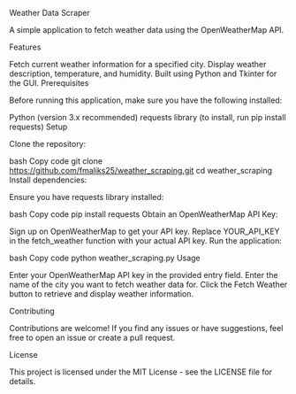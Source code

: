 Weather Data Scraper

A simple application to fetch weather data using the OpenWeatherMap API.

Features

Fetch current weather information for a specified city.
Display weather description, temperature, and humidity.
Built using Python and Tkinter for the GUI.
Prerequisites

Before running this application, make sure you have the following installed:

Python (version 3.x recommended)
requests library (to install, run pip install requests)
Setup

Clone the repository:

bash
Copy code
git clone https://github.com/fmaliks25/weather_scraping.git
cd weather_scraping
Install dependencies:

Ensure you have requests library installed:

bash
Copy code
pip install requests
Obtain an OpenWeatherMap API Key:

Sign up on OpenWeatherMap to get your API key.
Replace YOUR_API_KEY in the fetch_weather function with your actual API key.
Run the application:

bash
Copy code
python weather_scraping.py
Usage

Enter your OpenWeatherMap API key in the provided entry field.
Enter the name of the city you want to fetch weather data for.
Click the Fetch Weather button to retrieve and display weather information.


Contributing

Contributions are welcome! If you find any issues or have suggestions, feel free to open an issue or create a pull request.

License

This project is licensed under the MIT License - see the LICENSE file for details.
